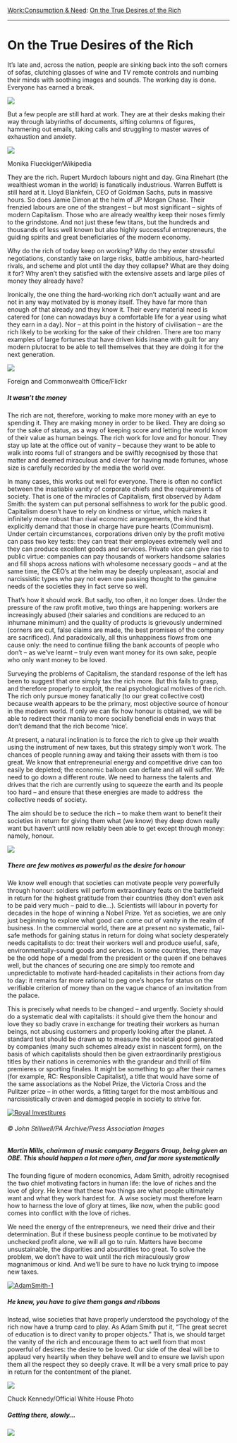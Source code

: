 [Work:](https://www.theschooloflife.com/thebookoflife/category/work/)[Consumption & Need](https://www.theschooloflife.com/thebookoflife/category/work/consumption-and-need/): [On the True Desires of the Rich](https://www.theschooloflife.com/thebookoflife/what-the-rich-really-want-and-why-we-should-give-it-to-them/)

* * *

# On the True Desires of the Rich

It’s late and, across the nation, people are sinking back into the soft corners of sofas, clutching glasses of wine and TV remote controls and numbing their minds with soothing images and sounds. The working day is done. Everyone has earned a break.

![](https://www.theschooloflife.com/thebookoflife/wp-content/uploads/2014/10/london-bridge-2427134_1920-1024x683.jpg)

But a few people are still hard at work. They are at their desks making their way through labyrinths of documents, sifting columns of figures, hammering out emails, taking calls and struggling to master waves of exhaustion and anxiety.

 ![](https://www.theschooloflife.com/thebookoflife/wp-content/uploads/2014/10/Rupert_Murdoch_-_World_Economic_Forum_Annual_Meeting_Davos_2009-1024x683.jpg)

Monika Flueckiger/Wikipedia

They are the rich. Rupert Murdoch labours night and day. Gina Rinehart (the wealthiest woman in the world) is fanatically industrious. Warren Buffett is still hard at it. Lloyd Blankfein, CEO of Goldman Sachs, puts in massive hours. So does Jamie Dimon at the helm of JP Morgan Chase. Their frenzied labours are one of the strangest – but most significant – sights of modern Capitalism. Those who are already wealthy keep their noses firmly to the grindstone. And not just these few titans, but the hundreds and thousands of less well known but also highly successful entrepreneurs, the guiding spirits and great beneficiaries of the modern economy.

Why do the rich of today keep on working? Why do they enter stressful negotiations, constantly take on large risks, battle ambitious, hard-hearted rivals, and scheme and plot until the day they collapse? What are they doing it for? Why aren’t they satisfied with the extensive assets and large piles of money they already have?

Ironically, the one thing the hard-working rich don’t actually want and are not in any way motivated by is money itself. They have far more than enough of that already and they know it. Their every material need is catered for (one can nowadays buy a comfortable life for a year using what they earn in a day). Nor – at this point in the history of civilisation – are the rich likely to be working for the sake of their children. There are too many examples of large fortunes that have driven kids insane with guilt for any modern plutocrat to be able to tell themselves that they are doing it for the next generation.

 ![](https://www.theschooloflife.com/thebookoflife/wp-content/uploads/2014/10/8612210069_b867fa3d5c_o-1024x755.jpg)

Foreign and Commonwealth Office/Flickr

##### It wasn’t the money

The rich are not, therefore, working to make more money with an eye to spending it. They are making money in order to be liked. They are doing so for the sake of status, as a way of keeping score and letting the world know of their value as human beings. The rich work for love and for honour. They stay up late at the office out of vanity – because they want to be able to walk into rooms full of strangers and be swiftly recognised by those that matter and deemed miraculous and clever for having made fortunes, whose size is carefully recorded by the media the world over.

In many cases, this works out well for everyone. There is often no conflict between the insatiable vanity of corporate chiefs and the requirements of society. That is one of the miracles of Capitalism, first observed by Adam Smith: the system can put personal selfishness to work for the public good. Capitalism doesn’t have to rely on kindness or virtue, which makes it infinitely more robust than rival economic arrangements, the kind that explicitly demand that those in charge have pure hearts (Communism). Under certain circumstances, corporations driven only by the profit motive can pass two key tests: they can treat their employees extremely well and they can produce excellent goods and services. Private vice can give rise to public virtue: companies can pay thousands of workers handsome salaries and fill shops across nations with wholesome necessary goods – and at the same time, the CEO’s at the helm may be deeply unpleasant, asocial and narcissistic types who pay not even one passing thought to the genuine needs of the societies they in fact serve so well.

That’s how it should work. But sadly, too often, it no longer does. Under the pressure of the raw profit motive, two things are happening: workers are increasingly abused (their salaries and conditions are reduced to an inhumane minimum) and the quality of products is grievously undermined (corners are cut, false claims are made, the best promises of the company are sacrificed). And paradoxically, all this unhappiness flows from one cause only: the need to continue filling the bank accounts of people who don’t – as we’ve learnt – truly even want money for its own sake, people who only want money to be loved.

Surveying the problems of Capitalism, the standard response of the left has been to suggest that one simply tax the rich more. But this fails to grasp, and therefore properly to exploit, the real psychological motives of the rich. The rich only pursue money fanatically (to our great collective cost) because wealth appears to be the primary, most objective source of honour in the modern world. If only we can fix how honour is obtained, we will be able to redirect their mania to more socially beneficial ends in ways that don’t demand that the rich become ‘nice’.

At present, a natural inclination is to force the rich to give up their wealth using the instrument of new taxes, but this strategy simply won’t work. The chances of people running away and taking their assets with them is too great. We know that entrepreneurial energy and competitive drive can too easily be depleted; the economic balloon can deflate and all will suffer. We need to go down a different route. We need to harness the talents and drives that the rich are currently using to squeeze the earth and its people too hard – and ensure that these energies are made to address&nbsp; the collective needs of society.

The aim should be to seduce the rich – to make them want to benefit their societies in return for giving them what (we know) they deep down really want but haven’t until now reliably been able to get except through money: namely, honour.

![](https://www.theschooloflife.com/thebookoflife/wp-content/uploads/2014/10/obama-1024x683.jpg)

##### There are few motives as powerful as the desire for honour

We know well enough that societies can motivate people very powerfully through honour: soldiers will perform extraordinary feats on the battlefield in return for the highest gratitude from their countries (they don’t even ask to be paid very much – paid to die…). Scientists will labour in poverty for decades in the hope of winning a Nobel Prize. Yet as societies, we are only just beginning to explore what good can come out of vanity in the realm of business. In the commercial world, there are at present no systematic, fail-safe methods for gaining status in return for doing what society desperately needs capitalists to do: treat their workers well and produce useful, safe, environmentally-sound goods and services. In some countries, there may be the odd hope of a medal from the president or the queen if one behaves well, but the chances of securing one are simply too remote and unpredictable to motivate hard-headed capitalists in their actions from day to day: it remains far more rational to peg one’s hopes for status on the verifiable criterion of money than on the vague chance of an invitation from the palace.

This is precisely what needs to be changed – and urgently. Society should do a systematic deal with capitalists: it should give them the honour and love they so badly crave in exchange for treating their workers as human beings, not abusing customers and properly looking after the planet. A standard test should be drawn up to measure the societal good generated by companies (many such schemes already exist in nascent form), on the basis of which capitalists should then be given extraordinarily prestigious titles by their nations in ceremonies with the grandeur and thrill of film premieres or sporting finales. It might be something to go after their names (for example, RC: Responsible Capitalist), a title that would have some of the same associations as the Nobel Prize, the Victoria Cross and the Pulitzer prize – in other words, a fitting target for the most ambitious and narcissistically craven and damaged people in society to strive for.

[![Royal Investitures](https://www.theschooloflife.com/thebookoflife/wp-content/uploads/2014/10/obe1.jpg)](http://www.thebookoflife.org/wp-content/uploads/2014/10/obe1.jpg)

###### © John Stillwell/PA Archive/Press Association Images

##### Martin Mills, chairman of music company Beggars Group, being given an OBE. This should happen a lot more often, and far more systematically

The founding figure of modern economics, Adam Smith, adroitly recognised the two chief motivating factors in human life: the love of riches and the love of glory. He knew that these two things are what people ultimately want and what they work hardest for.&nbsp; A wise society must therefore learn how to harness the love of glory at times, like now, when the public good comes into conflict with the love of riches.

We need the energy of the entrepreneurs, we need their drive and their determination. But if these business people continue to be motivated by unchecked profit alone, we will all go to ruin. Matters have become unsustainable, the disparities and absurdities too great. To solve the problem, we don’t have to wait until the rich miraculously grow magnanimous or kind. And we’ll be sure to have no luck trying to impose new taxes.

[![AdamSmith-1](https://www.theschooloflife.com/thebookoflife/wp-content/uploads/2014/10/AdamSmith-1.jpg)](http://www.thebookoflife.org/wp-content/uploads/2014/10/AdamSmith-1.jpg)

##### He knew, you have to give them gongs and ribbons

Instead, wise societies that have properly understood the psychology of the rich now have a trump card to play. As Adam Smith put it, “The great secret of education is to direct vanity to proper objects.” That is, we should target the vanity of the rich and encourage them to act well from that most powerful of desires: the desire to be loved. Our side of the deal will be to applaud very heartily when they behave well and to ensure we lavish upon them all the respect they so deeply crave. It will be a very small price to pay in return for the contentment of the planet.

 ![](https://www.theschooloflife.com/thebookoflife/wp-content/uploads/2014/10/Barack_Obama_awards_Medal_of_Honor_to_Charles_Kettles-1024x683.jpg)

Chuck Kennedy/Official White House Photo

##### Getting there, slowly…

[![](https://img.youtube.com/vi/KcUkgR4Op00/0.jpg)](https://www.youtube.com/embed/KcUkgR4Op00 '')
